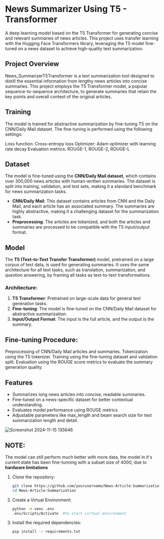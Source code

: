 # News Summarizer Using T5 - Transformer

A deep learning model based on the T5 Transformer for generating concise and relevant summaries of news articles. This project uses transfer learning with the Hugging Face Transformers library, leveraging the T5 model fine-tuned on a news dataset to achieve high-quality text summarization.

## Project Overview
News_SummarizerT5Transformer is a text summarization tool designed to distill the essential information from lengthy news articles into concise summaries. This project employs the T5 Transformer model, a popular sequence-to-sequence architecture, to generate summaries that retain the key points and overall context of the original articles.

## Training
The model is trained for abstractive summarization by fine-tuning T5 on the CNN/Daily Mail dataset. The fine-tuning is performed using the following settings:

Loss function: Cross-entropy loss
Optimizer: Adam optimizer with learning rate decay
Evaluation metrics: ROUGE-1, ROUGE-2, ROUGE-L

## Dataset

The model is fine-tuned using the **CNN/Daily Mail dataset**, which contains over 300,000 news articles with human-written summaries. The dataset is split into training, validation, and test sets, making it a standard benchmark for news summarization tasks.

- **CNN/Daily Mail**: This dataset contains articles from CNN and the Daily Mail, and each article has an associated summary. The summaries are highly abstractive, making it a challenging dataset for the summarization task.
- **Preprocessing**: The articles are tokenized, and both the articles and summaries are processed to be compatible with the T5 input/output format.

## Model

The **T5 (Text-to-Text Transfer Transformer)** model, pretrained on a large corpus of text data, is used for generating summaries. It uses the same architecture for all text tasks, such as translation, summarization, and question answering, by framing all tasks as text-to-text transformations.

### Architecture:
1. **T5 Transformer**: Pretrained on large-scale data for general text generation tasks.
2. **Fine-tuning**: The model is fine-tuned on the CNN/Daily Mail dataset for abstractive summarization.
3. **Input/Output Format**: The input is the full article, and the output is the summary.


## Fine-tuning Procedure:
Preprocessing of CNN/Daily Mail articles and summaries.
Tokenization using the T5 tokenizer.
Training using the fine-tuning dataset and validation split.
Evaluation using the ROUGE score metrics to evaluate the summary generation quality.

## Features
- Summarizes long news articles into concise, readable summaries.
- Fine-tuned on a news-specific dataset for better contextual understanding.
- Evaluates model performance using ROUGE metrics.
- Adjustable parameters like max_length and beam search size for text summarization length and detail.

![Screenshot 2024-11-15 135646](https://github.com/user-attachments/assets/0ab21306-bc2e-4eba-96d8-4202c73f9c14)


## NOTE: 
The model can still perform much better with more data, the model in it's current state has been fine-tunning with a subset size of 4000, due to <b>hardware limitations</b>

1. Clone the repository:

   ```bash
   git clone https://github.com/yourusername/News-Article-Summarization.git
   cd News-Article-Summarization

2. Create a Virtual Environment: 
   ```bash
   python -m venv .env
   .env/Scripts/Activate  #to start virtual environment

3. Install the required dependencies:
   ```bash
   pip install -r requirements.txt
